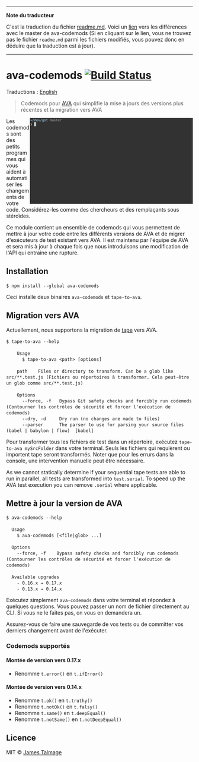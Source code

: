 ___
**Note du traducteur**

C'est la traduction du fichier [readme.md](https://github.com/avajs/ava-codemods/blob/master/readme.md). Voici un [lien](https://github.com/avajs/ava-codemods/compare/cbddb4b4256a40523b78e873d0ea1248fab17150...main#diff-0730bb7c2e8f9ea2438b52e419dd86c9) vers les différences avec le master de ava-codemods (Si en cliquant sur le lien, vous ne trouvez pas le fichier `readme.md` parmi les fichiers modifiés, vous pouvez donc en déduire que la traduction est à jour).
___
# ava-codemods [![Build Status](https://travis-ci.org/avajs/ava-codemods.svg?branch=master)](https://travis-ci.org/avajs/ava-codemods)

Traductions : [English](https://github.com/avajs/ava-codemods/blob/master/readme.md)

> Codemods pour [AVA](https://avajs.dev) qui simplifie la mise à jours des versions plus récentes et la migration vers AVA

<img src="https://github.com/avajs/ava-codemods/blob/master/screenshot.gif" width="440" align="right">

Les codemods sont des petits programmes qui vous aident à automatiser les changements de votre code. Considérez-les comme des chercheurs et des remplaçants sous stéroïdes.

Ce module contient un ensemble de codemods qui vous permettent de mettre à jour votre code entre les différents versions de AVA et de migrer d'exécuteurs de test existant vers AVA. Il est maintenu par l'équipe de AVA et sera mis à jour à chaque fois que nous introduisons une modification de l'API qui entraine une rupture.


## Installation

```
$ npm install --global ava-codemods
```

Ceci installe deux binaires `ava-codemods` et `tape-to-ava`.


## Migration vers AVA

Actuellement, nous supportons la migration de [tape](https://github.com/substack/tape) vers AVA.

```
$ tape-to-ava --help

	Usage
	  $ tape-to-ava <path> [options]

	path	Files or directory to transform. Can be a glob like src/**.test.js (Fichiers ou répertoires à transformer. Cela peut-être un glob comme src/**.test.js)

	Options
	  --force, -f	Bypass Git safety checks and forcibly run codemods (Contourner les contrôles de sécurité et forcer l'exécution de codemods)
	  --dry, -d		Dry run (no changes are made to files)
	  --parser		The parser to use for parsing your source files (babel | babylon | flow)  [babel]
```

Pour transformer tous les fichiers de test dans un répertoire, exécutez `tape-to-ava mySrcFolder` dans votre terminal. Seuls les fichiers qui requièrent ou importent tape seront transformés. Noter que pour les errurs dans la console, une intervention manuelle peut être nécessaire.

As we cannot statically determine if your sequential tape tests are able to run in parallel, all tests are transformed into `test.serial`. To speed up the AVA test execution you can remove `.serial` where applicable.


## Mettre à jour la version de AVA

```
$ ava-codemods --help

  Usage
    $ ava-codemods [<file|glob> ...]

  Options
    --force, -f    Bypass safety checks and forcibly run codemods (Contourner les contrôles de sécurité et forcer l'exécution de codemods)

  Available upgrades
    - 0.16.x → 0.17.x
    - 0.13.x → 0.14.x
```

Exécutez simplement `ava-codemods` dans votre terminal et répondez à quelques questions. Vous pouvez passer un nom de fichier directement au CLI. Si vous ne le faites pas, on vous en demandera un.

Assurez-vous de faire une sauvegarde de vos tests ou de committer vos derniers changement avant de l'exécuter.


### Codemods supportés

#### Montée de version vers 0.17.x

- Renomme `t.error()` en `t.ifError()`

#### Montée de version vers 0.14.x

- Renomme `t.ok()` en `t.truthy()`
- Renomme `t.notOk()` en `t.falsy()`
- Renomme `t.same()` en `t.deepEqual()`
- Renomme `t.notSame()` en `t.notDeepEqual()`


## Licence

MIT © [James Talmage](https://github.com/jamestalmage)
